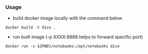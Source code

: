 ### Usage
- build docker image locally with the command below
```
docker build -t dice .
```
- run built image (-p XXXX:8888 helps to forward specific port)
```
docker run -v ${PWD}/notebooks:/opt/notebooks dice
```
 
